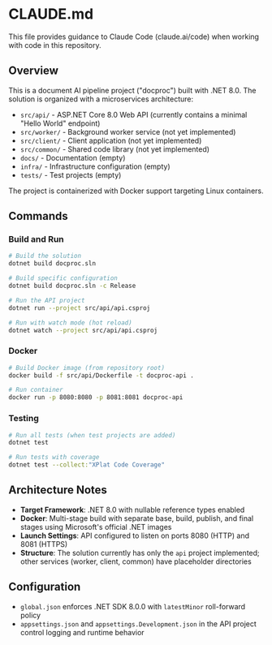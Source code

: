 # CLAUDE.md

This file provides guidance to Claude Code (claude.ai/code) when working with code in this repository.

## Overview

This is a document AI pipeline project ("docproc") built with .NET 8.0. The solution is organized with a microservices architecture:

- `src/api/` - ASP.NET Core 8.0 Web API (currently contains a minimal "Hello World" endpoint)
- `src/worker/` - Background worker service (not yet implemented)
- `src/client/` - Client application (not yet implemented)
- `src/common/` - Shared code library (not yet implemented)
- `docs/` - Documentation (empty)
- `infra/` - Infrastructure configuration (empty)
- `tests/` - Test projects (empty)

The project is containerized with Docker support targeting Linux containers.

## Commands

### Build and Run

```bash
# Build the solution
dotnet build docproc.sln

# Build specific configuration
dotnet build docproc.sln -c Release

# Run the API project
dotnet run --project src/api/api.csproj

# Run with watch mode (hot reload)
dotnet watch --project src/api/api.csproj
```

### Docker

```bash
# Build Docker image (from repository root)
docker build -f src/api/Dockerfile -t docproc-api .

# Run container
docker run -p 8080:8080 -p 8081:8081 docproc-api
```

### Testing

```bash
# Run all tests (when test projects are added)
dotnet test

# Run tests with coverage
dotnet test --collect:"XPlat Code Coverage"
```

## Architecture Notes

- **Target Framework**: .NET 8.0 with nullable reference types enabled
- **Docker**: Multi-stage build with separate base, build, publish, and final stages using Microsoft's official .NET images
- **Launch Settings**: API configured to listen on ports 8080 (HTTP) and 8081 (HTTPS)
- **Structure**: The solution currently has only the `api` project implemented; other services (worker, client, common) have placeholder directories

## Configuration

- `global.json` enforces .NET SDK 8.0.0 with `latestMinor` roll-forward policy
- `appsettings.json` and `appsettings.Development.json` in the API project control logging and runtime behavior
